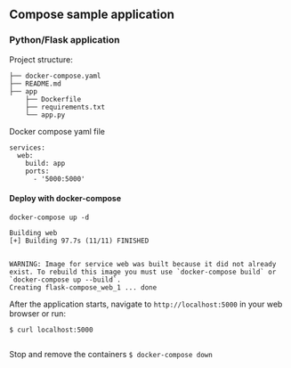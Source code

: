 ## Compose sample application

### Python/Flask application

Project structure:
```
├── docker-compose.yaml
├── README.md
├── app
    ├── Dockerfile
    ├── requirements.txt
    └── app.py
```

Docker compose yaml file
```
services: 
  web: 
    build: app 
    ports: 
      - '5000:5000'
```

#### Deploy with docker-compose
`docker-compose up -d`
``` Creating network "flask-compose_default" with the default driver
Building web
[+] Building 97.7s (11/11) FINISHED


WARNING: Image for service web was built because it did not already exist. To rebuild this image you must use `docker-compose build` or `docker-compose up --build`.
Creating flask-compose_web_1 ... done
```

After the application starts, navigate to `http://localhost:5000` in your web browser or run:

`$ curl localhost:5000`
``` Hello Sillians World!
```

Stop and remove the containers
`$ docker-compose down`